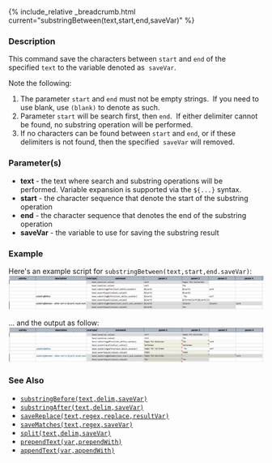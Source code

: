 {% include_relative _breadcrumb.html current="substringBetween(text,start,end,saveVar)" %}


### Description
This command save the characters between `start` and `end` of the specified `text` to the variable denoted as 
`saveVar`.  

Note the following:
1. The parameter `start` and `end` must not be empty strings.  If you need to use blank, use `(blank)` to denote as 
   such.
2. Parameter `start` will be search first, then `end`.  If either delimiter cannot be found, no substring operation 
   will be performed.
3. If no characters can be found between `start` and `end`, or if these delimiters is not found, then the specified 
   `saveVar` will removed.


### Parameter(s)
- **text** \- the text where search and substring operations will be performed. Variable expansion is supported via 
  the `${...}` syntax.
- **start** \- the character sequence that denote the start of the substring operation
- **end** \- the character sequence that denotes the end of the substring operation
- **saveVar** - the variable to use for saving the substring result


### Example
Here's an example script for `substringBetween(text,start,end.saveVar)`:<br/>
![script](image/substringBetween_01.png)

... and the output as follow:<br/>
![output](image/substringBetween_02.png)


### See Also
- [`substringBefore(text,delim,saveVar)`](substringBefore(text,delim,saveVar).html)
- [`substringAfter(text,delim,saveVar)`](substringAfter(text,delim,saveVar).html)
- [`saveReplace(text,regex,replace,resultVar)`](saveReplace(text,regex,replace,resultVar).html)
- [`saveMatches(text,regex,saveVar)`](saveMatches(text,regex,saveVar).html)
- [`split(text,delim,saveVar)`](split(text,delim,saveVar).html)
- [`prependText(var,prependWith)`](prependText(var,prependWith).html)
- [`appendText(var,appendWith)`](appendText(var,appendWith).html)